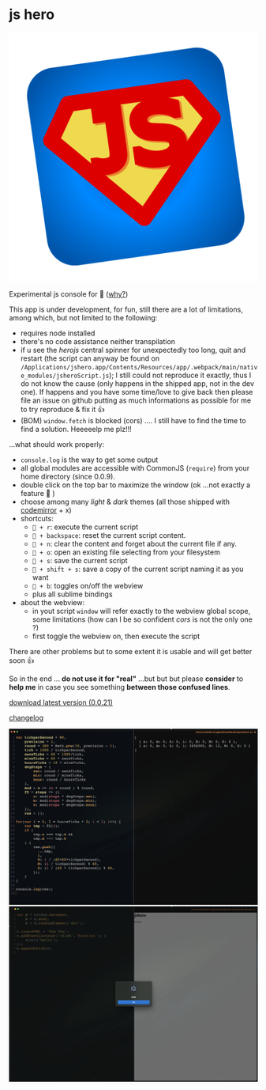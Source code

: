 # js hero
![jshero](https://raw.githubusercontent.com/fedeghe/jshero-app/master/jsheroIcon.png)

Experimental js console for  ([why?](https://github.com/fedeghe/jshero-app/blob/master/WHY.md))

This app is under development, for fun, still there are a lot of limitations, among which, but not limited to the following:
- requires node installed
- there's no code assistance neither transpilation
- if u see the _herojs_ central spinner for unexpectedly too long, quit and restart (the script can anyway be found on `/Applications/jshero.app/Contents/Resources/app/.webpack/main/native_modules/jsheroScript.js`); I still could not reproduce it exactly, thus I do not know the cause (only happens in the shipped app, not in the dev one). If happens and you have some time/love to give back then please file an issue on github putting as much informations as possible for me to try reproduce & fix it 👍  
- (BOM) `window.fetch` is blocked (cors) .... I still have to find the time to find a solution. Heeeeelp me plz!!!

...what should work properly:
- `console.log` is the way to get some output
- all global modules are accessible with CommonJS (`require`) from your home directory (since 0.0.9).
- double click on the top bar to maximize the window (ok ...not exactly a feature 🤦 )
- choose among many _light_ & _dark_ themes (all those shipped with [codemirror](https://codemirror.net/) + x)
- shortcuts:
    - ` + r`: execute the current script
    - ` + backspace`: reset the current script content. 
    - ` + n`: clear the content and forget about the current file if any.
    - ` + o`: open an existing file selecting from your filesystem 
    - ` + s`: save the current script
    - ` + shift + s`: save a copy of the current script naming it as you want
    - ` + b`: toggles on/off the webview
    - plus all sublime bindings
 - about the webview:
    - in yout script `window` will refer exactly to the webview global scope, some limitations (how can I be so confident _cors_ is not the only one ?)
    - first toggle the webview on, then execute the script

There are other problems but to some extent it is usable and will get better soon 👍

So in the end ... **do not use it for "real"** ...but but but please **consider** to **help me** in case you see something **between those confused lines**.




[download latest version (0.0.21)](https://github.com/fedeghe/jshero-app/raw/master/versions/jshero-0.0.21-x64.dmg)  

[changelog](https://github.com/fedeghe/jshero-app/blob/master/CHANGELOG.md)  


![a screenshot](https://raw.githubusercontent.com/fedeghe/jshero-app/master/jshero.png "jsHero")
![a screenshot](https://raw.githubusercontent.com/fedeghe/jshero-app/master/jsheroB.png "jsHero")